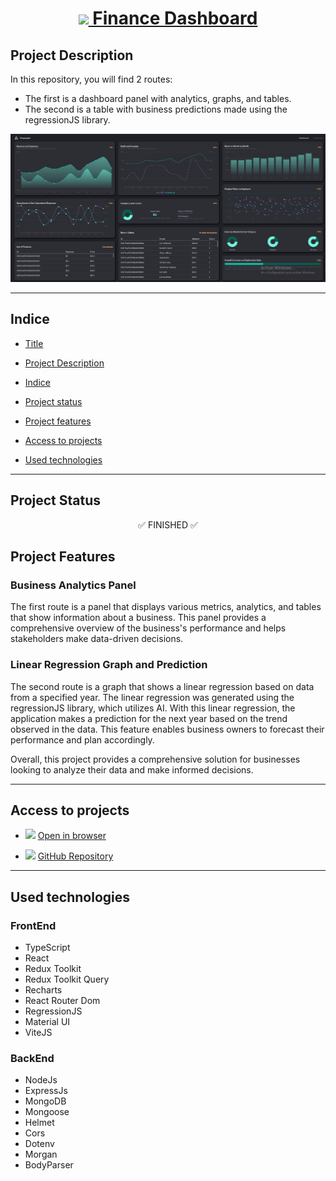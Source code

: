 <h1 align="center" id="Title">
<a href="https://financedashboardnc.netlify.app/" alt="Finance Dashboard">
<img src="https://raw.githubusercontent.com/NaimCBGhassan/AuthJWT/8e5a365b203410442b86928161a7ac2599917186/client/public/webhook.svg" width="20"/>
Finance Dashboard
</a>
</h1>

<h2 id="Description">Project Description</h2>
<p>
In this repository, you will find 2 routes:

- The first is a dashboard panel with analytics, graphs, and tables.
- The second is a table with business predictions made using the regressionJS library.
</p>

<img src="./Client/public/finance.png" alt="Finance Dashboard"/>

<hr/>

<h2 id="Indice">Indice</h2>

- [Title](#Title)

- [Project Description](#Description)

- [Indice](#Indice)

- [Project status](#Status)

- [Project features](#Features)

- [Access to projects](#Acces)

- [Used technologies](#Technologies)

<hr/>
<h2 id="Status">Project Status</h2>
<p align="center"> ✅ FINISHED ✅</p>

<h2 id="Status">Project Features</h2>

### Business Analytics Panel

The first route is a panel that displays various metrics, analytics, and tables that show information about a business. This panel provides a comprehensive overview of the business's performance and helps stakeholders make data-driven decisions.

### Linear Regression Graph and Prediction

The second route is a graph that shows a linear regression based on data from a specified year. The linear regression was generated using the regressionJS library, which utilizes AI. With this linear regression, the application makes a prediction for the next year based on the trend observed in the data. This feature enables business owners to forecast their performance and plan accordingly.

Overall, this project provides a comprehensive solution for businesses looking to analyze their data and make informed decisions.

<hr/>
<h2 id="Acces">Access to projects</h2>

- <img src="https://cdn-icons-png.flaticon.com/512/2742/2742197.png" height="15px"/> [Open in browser](https://financedashboardnc.netlify.app/)

- <img src="https://encrypted-tbn0.gstatic.com/images?q=tbn:ANd9GcQCFo8KO3onZv_9gir8j3dwtLnY6ADG7qjTng&usqp=CAU" height="15px"/> [GitHub Repository](https://github.com/NaimCBGhassan/Finance-Dashboard)

<hr/>
<h2 id="Technologies">Used technologies</h2>

### FrontEnd

<ul >
  <li>TypeScript</li>
  <li>React</li>
  <li>Redux Toolkit</li>
  <li>Redux Toolkit Query</li>
  <li>Recharts</li>
  <li>React Router Dom</li>
  <li>RegressionJS</li>
  <li>Material UI</li>
  <li>ViteJS</li>
</ul>

### BackEnd

<ul >
  <li>NodeJs</li>
  <li>ExpressJs</li>
  <li>MongoDB</li>
  <li>Mongoose</li>
  <li>Helmet</li>
  <li>Cors</li>
  <li>Dotenv</li>
  <li>Morgan</li>
  <li>BodyParser</li>
</ul>
